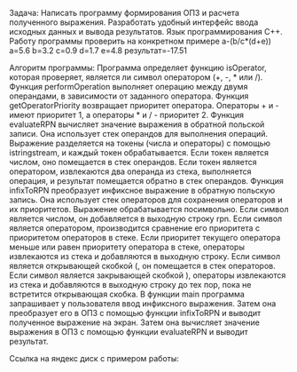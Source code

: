 Задача: Написать программу формирования ОПЗ и расчета полученного выражения. Разработать удобный интерфейс ввода исходных данных и вывода результатов. Язык программирования С++. Работу программы проверить на конкретном примере a-(b/c*(d+e)) a=5.6 b=3.2 c=0.9 d=1.7 e=4.8 результат=-17.51

Алгоритм программы: Программа определяет функцию isOperator, которая проверяет, является ли символ оператором (+, -, * или /). Функция performOperation выполняет операцию между двумя операндами, в зависимости от заданного оператора. Функция getOperatorPriority возвращает приоритет оператора. Операторы + и - имеют приоритет 1, а операторы * и / - приоритет 2. Функция evaluateRPN вычисляет значение выражения в обратной польской записи. Она использует стек операндов для выполнения операций. Выражение разделяется на токены (числа и операторы) с помощью istringstream, и каждый токен обрабатывается. Если токен является числом, оно помещается в стек операндов. Если токен является оператором, извлекаются два операнда из стека, выполняется операция, и результат помещается обратно в стек операндов. Функция infixToRPN преобразует инфиксное выражение в обратную польскую запись. Она использует стек операторов для сохранения операторов и их приоритетов. Выражение обрабатывается посимвольно. Если символ является числом, он добавляется в выходную строку rpn. Если символ является оператором, производится сравнение его приоритета с приоритетом операторов в стеке. Если приоритет текущего оператора меньше или равен приоритету оператора в стеке, операторы извлекаются из стека и добавляются в выходную строку. Если символ является открывающей скобкой (, он помещается в стек операторов. Если символ является закрывающей скобкой ), операторы извлекаются из стека и добавляются в выходную строку до тех пор, пока не встретится открывающая скобка. В функции main программа запрашивает у пользователя ввод инфиксного выражения. Затем она преобразует его в ОПЗ с помощью функции infixToRPN и выводит полученное выражение на экран. Затем она вычисляет значение выражения в ОПЗ с помощью функции evaluateRPN и выводит результат.

Ссылка на яндекс диск с примером работы:
